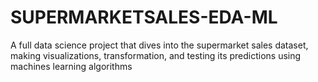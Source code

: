 # SUPERMARKETSALES-EDA-ML
A full data science project that dives into the supermarket sales dataset, making visualizations, transformation, and testing its predictions using machines learning algorithms 
